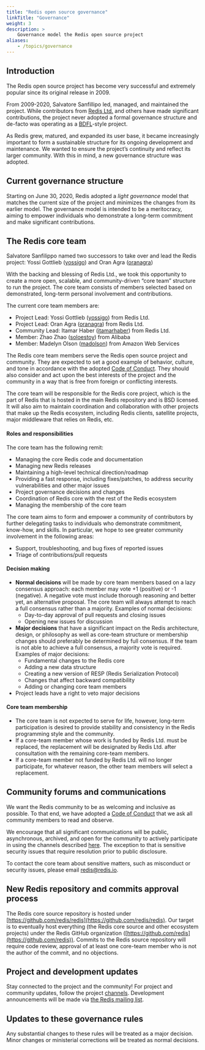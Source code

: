 ```yaml
---
title: "Redis open source governance"
linkTitle: "Governance"
weight: 3
description: >
    Governance model the Redis open source project
aliases:
    - /topics/governance
---
```


## Introduction

The Redis open source project has become very successful and extremely popular since its original release in 2009.

From 2009-2020, Salvatore Sanfillipo led, managed, and maintained the project. While contributors from [Redis Ltd.](https://redis.com) and others have made significant contributions, the project never adopted a formal governance structure and de-facto was operating as a [BDFL](https://en.wikipedia.org/wiki/Benevolent_dictator_for_life)-style project.

As Redis grew, matured, and expanded its user base, it became increasingly important to form a sustainable structure for its ongoing development and maintenance. We wanted to ensure the project’s continuity and reflect its larger community.  With this in mind, a new governance structure was adopted.

## Current governance structure

Starting on June 30, 2020, Redis adopted a _light governance_ model that matches the current size of the project and minimizes the changes from its earlier model. The governance model is intended to be a meritocracy, aiming to empower individuals who demonstrate a long-term commitment and make significant contributions.

## The Redis core team

Salvatore Sanfilippo named two successors to take over and lead the Redis project: Yossi Gottlieb ([yossigo](https://github.com/yossigo)) and Oran Agra ([oranagra](https://github.com/oranagra))

With the backing and blessing of Redis Ltd., we took this opportunity to create a more open, scalable, and community-driven “core team” structure to run the project. The core team consists of members selected based on demonstrated, long-term personal involvement and contributions.

The current core team members are:

* Project Lead: Yossi Gottlieb ([yossigo](https://github.com/yossigo)) from Redis Ltd.
* Project Lead: Oran Agra  ([oranagra](https://github.com/oranagra)) from Redis Ltd.
* Community Lead: Itamar Haber ([itamarhaber](https://github.com/itamarhaber)) from Redis Ltd.
* Member: Zhao Zhao ([soloestoy](https://github.com/soloestoy)) from Alibaba
* Member: Madelyn Olson ([madolson](https://github.com/madolson)) from Amazon Web Services

The Redis core team members serve the Redis open source project and community. They are expected to set a good example of behavior, culture, and tone in accordance with the adopted [Code of Conduct](https://www.contributor-covenant.org/). They should also consider and act upon the best interests of the project and the community in a way that is free from foreign or conflicting interests.

The core team will be responsible for the Redis core project, which is the part of Redis that is hosted in the main Redis repository and is BSD licensed. It will also aim to maintain coordination and collaboration with other projects that make up the Redis ecosystem, including Redis clients, satellite projects, major middleware that relies on Redis, etc.

#### Roles and responsibilities

The core team has the following remit:

* Managing the core Redis code and documentation
* Managing new Redis releases
* Maintaining a high-level technical direction/roadmap
* Providing a fast response, including fixes/patches, to address security vulnerabilities and other major issues
* Project governance decisions and changes
* Coordination of Redis core with the rest of the Redis ecosystem
* Managing the membership of the core team

The core team aims to form and empower a community of contributors by further delegating tasks to individuals who demonstrate commitment, know-how, and skills. In particular, we hope to see greater community involvement in the following areas:

* Support, troubleshooting, and bug fixes of reported issues
* Triage of contributions/pull requests

#### Decision making

* **Normal decisions** will be made by core team members based on a lazy consensus approach: each member may vote +1 (positive) or -1 (negative). A negative vote must include thorough reasoning and better yet, an alternative proposal. The core team will always attempt to reach a full consensus rather than a majority. Examples of normal decisions:
    * Day-to-day approval of pull requests and closing issues
    * Opening new issues for discussion
* **Major decisions** that have a significant impact on the Redis architecture, design, or philosophy as well as core-team structure or membership changes should preferably be determined by full consensus. If the team is not able to achieve a full consensus, a majority vote is required. Examples of major decisions:
    *   Fundamental changes to the Redis core
    *   Adding a new data structure
    *   Creating a new version of RESP (Redis Serialization Protocol)
    *   Changes that affect backward compatibility
    *   Adding or changing core team members
* Project leads have a right to veto major decisions

#### Core team membership

* The core team is not expected to serve for life, however, long-term participation is desired to provide stability and consistency in the Redis programming style and the community.
* If a core-team member whose work is funded by Redis Ltd. must be replaced, the replacement will be designated by Redis Ltd. after consultation with the remaining core-team members.
* If a core-team member not funded by Redis Ltd. will no longer participate, for whatever reason, the other team members will select a replacement.

## Community forums and communications

We want the Redis community to be as welcoming and inclusive as possible. To that end, we have adopted a [Code of Conduct](https://www.contributor-covenant.org/) that we ask all community members to read and observe.

We encourage that all significant communications will be public, asynchronous, archived, and open for the community to actively participate in using the channels described [here](https://redis.io/community). The exception to that is sensitive security issues that require resolution prior to public disclosure.

To contact the core team about sensitive matters, such as misconduct or security issues, please email [redis@redis.io](mailto:redis@redis.io).

## New Redis repository and commits approval process

The Redis core source repository is hosted under [https://github.com/redis/redis](https://github.com/redis/redis). Our target is to eventually host everything (the Redis core source and other ecosystem projects) under the Redis GitHub organization ([https://github.com/redis](https://github.com/redis)). Commits to the Redis source repository will require code review, approval of at least one core-team member who is not the author of the commit, and no objections.

## Project and development updates

Stay connected to the project and the community! For project and community updates, follow the project [channels](https://redis.io/community). Development announcements will be made via [the Redis mailing list](https://groups.google.com/forum/#!forum/redis-db).

## Updates to these governance rules

Any substantial changes to these rules will be treated as a major decision. Minor changes or ministerial corrections will be treated as normal decisions.
